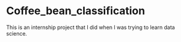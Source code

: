 # Coffee_bean_classification
This is an internship project that I did when I was trying to learn data science.
